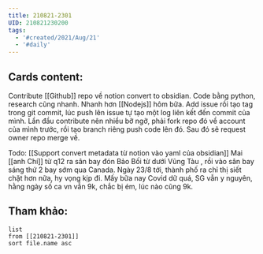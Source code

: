 ```yaml
---
title: 210821-2301
UID: 210821230200
tags:
  - '#created/2021/Aug/21'
  - '#daily'
---
```


## Cards content:
Contribute [[Github]] repo về notion convert to obsidian. Code bằng python, research cũng nhanh. Nhanh hơn [[Nodejs]] hôm bữa.
Add issue rồi tạo tag trong git commit, lúc push lên issue tự tạo một log liên kết đến commit của mình.
Lần đầu contribute nên nhiều bỡ ngỡ, phải fork repo đó về account của mình trước, rồi tạo branch riêng push code lên đó. Sau đó sẽ request owner repo merge về.

Todo: [[Support convert metadata từ notion vào yaml của obsidian]]
Mai [[anh Chí]] từ q12 ra sân bay đón Bảo Bối từ dưới Vũng Tàu  , rồi vào sân bay sáng thứ 2 bay sớm qua Canada. Ngày 23/8 tới, thành phố ra chỉ thị siết chặt hơn nữa, hy vọng kịp đi. Mấy bữa nay Covid dữ quá, SG vẫn y nguyên, hằng ngày số ca vn vẫn 9k, chắc bị ém, lúc nào cũng 9k.




## Tham khảo:
```dataview
list
from [[210821-2301]]
sort file.name asc
```